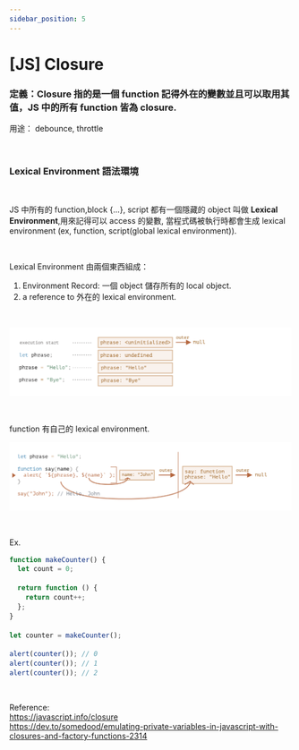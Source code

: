 ```yaml
---
sidebar_position: 5
---
```


# [JS] Closure

### 定義：Closure 指的是一個 function 記得外在的變數並且可以取用其值，JS 中的所有 function 皆為 closure.

用途： debounce, throttle

&nbsp;

### Lexical Environment 語法環境

&nbsp;

JS 中所有的 function,block {...}, script 都有一個隱藏的 object 叫做 **Lexical Environment**,用來記得可以
access 的變數, 當程式碼被執行時都會生成 lexical environment (ex, function, script(global lexical environment)).

&nbsp;

Lexical Environment 由兩個東西組成：

1. Environment Record: 一個 object 儲存所有的 local object.
2. a reference to 外在的 lexical environment.

&nbsp;

![closure](./Img/closure.png)

&nbsp;

function 有自己的 lexical environment.

![closure](./Img/closure2.png)

&nbsp;

Ex.

```js
function makeCounter() {
  let count = 0;

  return function () {
    return count++;
  };
}

let counter = makeCounter();

alert(counter()); // 0
alert(counter()); // 1
alert(counter()); // 2
```

&nbsp;

Reference:  
https://javascript.info/closure  
https://dev.to/somedood/emulating-private-variables-in-javascript-with-closures-and-factory-functions-2314
